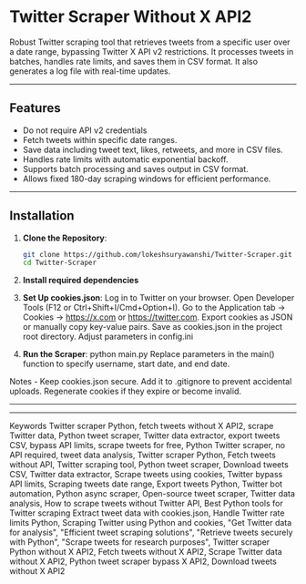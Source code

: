 # Twitter Scraper Without X API2

Robust Twitter scraping tool that retrieves tweets from a specific user over a date range, bypassing Twitter X API v2 restrictions. It processes tweets in batches, handles rate limits, and saves them in CSV format. It also generates a log file with real-time updates.

---

## Features
- Do not require API v2 credentials
- Fetch tweets within specific date ranges.
- Save data including tweet text, likes, retweets, and more in CSV files.
- Handles rate limits with automatic exponential backoff.
- Supports batch processing and saves output in CSV format.
- Allows fixed 180-day scraping windows for efficient performance.

---

## Installation

1. **Clone the Repository**:
   ```bash
   git clone https://github.com/lokeshsuryawanshi/Twitter-Scraper.git
   cd Twitter-Scraper
   
2. **Install required dependencies**

3. **Set Up cookies.json**:
Log in to Twitter on your browser.
Open Developer Tools (F12 or Ctrl+Shift+I/Cmd+Option+I).
Go to the Application tab → Cookies → https://x.com or https://twitter.com.
Export cookies as JSON or manually copy key-value pairs.
Save as cookies.json in the project root directory.
Adjust parameters in config.ini 

4. **Run the Scraper**:
python main.py
Replace parameters in the main() function to specify username, start date, and end date.

Notes -
Keep cookies.json secure. Add it to .gitignore to prevent accidental uploads.
Regenerate cookies if they expire or become invalid.












---
---

Keywords
Twitter scraper Python, fetch tweets without X API2, scrape Twitter data, Python tweet scraper, Twitter data extractor, export tweets CSV, bypass API limits, scrape tweets for free, Python Twitter scraper, no API required, tweet data analysis, Twitter scraper Python, Fetch tweets without API, Twitter scraping tool, Python tweet scraper, Download tweets CSV, Twitter data extractor, Scrape tweets using cookies, Twitter bypass API limits, Scraping tweets date range, Export tweets Python, Twitter bot automation, Python async scraper, Open-source tweet scraper, Twitter data analysis, How to scrape tweets without Twitter API, Best Python tools for Twitter scraping
Extract tweet data with cookies.json, Handle Twitter rate limits Python, Scraping Twitter using Python and cookies, "Get Twitter data for analysis", "Efficient tweet scraping solutions", "Retrieve tweets securely with Python", "Scrape tweets for research purposes", Twitter scraper Python without X API2, Fetch tweets without X API2, Scrape Twitter data without X API2, Python tweet scraper bypass X API2, Download tweets without X API2




